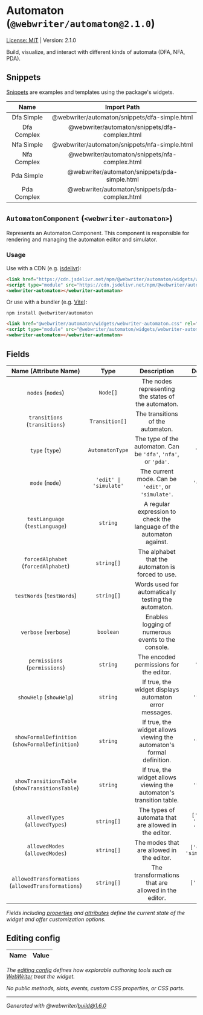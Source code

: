 # Automaton (`@webwriter/automaton@2.1.0`)
[License: MIT](LICENSE) | Version: 2.1.0

Build, visualize, and interact with different kinds of automata (DFA, NFA, PDA).

## Snippets
[Snippets](https://webwriter.app/docs/snippets/snippets/) are examples and templates using the package's widgets.

| Name | Import Path |
| :--: | :---------: |
| Dfa Simple | @webwriter/automaton/snippets/dfa-simple.html |
| Dfa Complex | @webwriter/automaton/snippets/dfa-complex.html |
| Nfa Simple | @webwriter/automaton/snippets/nfa-simple.html |
| Nfa Complex | @webwriter/automaton/snippets/nfa-complex.html |
| Pda Simple | @webwriter/automaton/snippets/pda-simple.html |
| Pda Complex | @webwriter/automaton/snippets/pda-complex.html |



## `AutomatonComponent` (`<webwriter-automaton>`)
Represents an Automaton Component.
This component is responsible for rendering and managing the automaton editor and simulator.

### Usage

Use with a CDN (e.g. [jsdelivr](https://jsdelivr.com)):
```html
<link href="https://cdn.jsdelivr.net/npm/@webwriter/automaton/widgets/webwriter-automaton.css" rel="stylesheet">
<script type="module" src="https://cdn.jsdelivr.net/npm/@webwriter/automaton/widgets/webwriter-automaton.js"></script>
<webwriter-automaton></webwriter-automaton>
```

Or use with a bundler (e.g. [Vite](https://vite.dev)):

```
npm install @webwriter/automaton
```

```html
<link href="@webwriter/automaton/widgets/webwriter-automaton.css" rel="stylesheet">
<script type="module" src="@webwriter/automaton/widgets/webwriter-automaton.js"></script>
<webwriter-automaton></webwriter-automaton>
```

## Fields
| Name (Attribute Name) | Type | Description | Default | Reflects |
| :-------------------: | :--: | :---------: | :-----: | :------: |
| `nodes` (`nodes`) | `Node[]` | The nodes representing the states of the automaton. | `[]` | ✓ |
| `transitions` (`transitions`) | `Transition[]` | The transitions of the automaton. | `[]` | ✓ |
| `type` (`type`) | `AutomatonType` | The type of the automaton. Can be `'dfa'`, `'nfa'`, or `'pda'`. | `'dfa'` | ✓ |
| `mode` (`mode`) | `'edit' \| 'simulate'` | The current mode. Can be `'edit'`, or `'simulate'`. | `'edit'` | ✓ |
| `testLanguage` (`testLanguage`) | `string` | A regular expression to check the language of the automaton against. | `''` | ✓ |
| `forcedAlphabet` (`forcedAlphabet`) | `string[]` | The alphabet that the automaton is forced to use. | `[]` | ✓ |
| `testWords` (`testWords`) | `string[]` | Words used for automatically testing the automaton. | `[]` | ✓ |
| `verbose` (`verbose`) | `boolean` | Enables logging of numerous events to the console. | - | ✓ |
| `permissions` (`permissions`) | `string` | The encoded permissions for the editor. | `'777'` | ✓ |
| `showHelp` (`showHelp`) | `string` | If true, the widget displays automaton error messages. | `'true'` | ✓ |
| `showFormalDefinition` (`showFormalDefinition`) | `string` | If true, the widget allows viewing the automaton's formal definition. | `'true'` | ✓ |
| `showTransitionsTable` (`showTransitionsTable`) | `string` | If true, the widget allows viewing the automaton's transition table. | `'true'` | ✓ |
| `allowedTypes` (`allowedTypes`) | `string[]` | The types of automata that are allowed in the editor. | `['dfa', 'nfa', 'pda']` | ✓ |
| `allowedModes` (`allowedModes`) | `string[]` | The modes that are allowed in the editor. | `['edit', 'simulate']` | ✓ |
| `allowedTransformations` (`allowedTransformations`) | `string[]` | The transformations that are allowed in the editor. | `['sink']` | ✓ |

*Fields including [properties](https://developer.mozilla.org/en-US/docs/Glossary/Property/JavaScript) and [attributes](https://developer.mozilla.org/en-US/docs/Glossary/Attribute) define the current state of the widget and offer customization options.*

## Editing config
| Name | Value |
| :--: | :---------: |


*The [editing config](https://webwriter.app/docs/packages/configuring/#editingconfig) defines how explorable authoring tools such as [WebWriter](https://webwriter.app) treat the widget.*

*No public methods, slots, events, custom CSS properties, or CSS parts.*


---
*Generated with @webwriter/build@1.6.0*